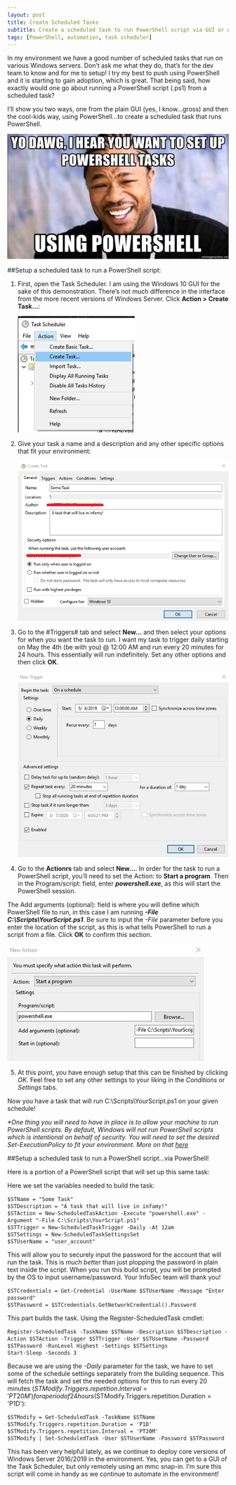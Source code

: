 ```yaml
---
layout: post
title: Create Scheduled Tasks
subtitle: Create a scheduled task to run PowerShell script via GUI or with PowerShell.
tags: [PowerShell, automation, task scheduler]
---
```


In my environment we have a good number of scheduled tasks that run on various Windows servers. Don’t ask me what they do, that’s for the dev team to know and for me to setup! I try my best to push using PowerShell and it is starting to gain adoption, which is great. That being said, how exactly would one go about running a PowerShell script (.ps1) from a scheduled task?

I’ll show you two ways, one from the plain GUI (yes, I know…gross) and then the cool-kids way, using PowerShell…to create a scheduled task that runs PowerShell.

<p align="center">
  <img src="img/posts/sched_task_tut_0.jpg">
</p>

##Setup a scheduled task to run a PowerShell script:

1. First, open the Task Scheduler. I am using the Windows 10 GUI for the sake of this demonstration.   There’s not much difference in the interface from the more recent versions of Windows Server. Click **Action > Create Task…**:
   
     ![Create Task](img/posts/sched_task_tut_1.jpg)

2. Give your task a name and a description and any other specific options that fit your environment:
    
    ![Name task and other settings](img/posts/sched_task_tut_2.png)

3. Go to the #Triggers# tab and select **New…** and then select your options for when you want the task to run. I want my task to trigger daily starting on May the 4th (be with you) @ 12:00 AM and run every 20 minutes for 24 hours. This essentially will run indefinitely. Set any other options and then click **OK**.
    
    ![Task trigger settings](img/posts/sched_task_tut_3.jpg)

4. Go to the **Actionrs** tab and select **New…**. In order for the task to run a PowerShell script, you’ll need to set the Action: to **Start a program**. Then in the Program/script: field, enter **_powershell.exe_**, as this will start the PowerShell session.
   
The Add arguments (optional): field is where you will define which PowerShell file to run, in this case I am running **_-File C:\Scripts\YourScript.ps1_**. Be sure to input the _-File_ parameter before you enter the location of the script, as this is what tells PowerShell to run a script from a file. Click **OK** to confirm this section.
   
   ![Task Action settings](img/posts/sched_task_tut_4.jpg)

5. At this point, you have enough setup that this can be finished by clicking *OK*. Feel free to set any other settings to your liking in the *Conditions* or *Settings* tabs.

Now you have a task that will run C:\Scripts\YourScript.ps1 on your given schedule!

_*One thing you will need to have in place is to allow your machine to run PowerShell scripts. By default, Windows will not run PowerShell scripts which is intentional on behalf of security. You will need to set the desired Set-ExecutionPolicy to fit your environment. More on that [here]( https://docs.microsoft.com/en-us/powershell/module/microsoft.powershell.security/set-executionpolicy?view=powershell-6)_

##Setup a scheduled task to run a PowerShell script…via PowerShell!

Here is a portion of a PowerShell script that will set up this same task:

Here we set the variables needed to build the task:
~~~
$STName = "Some Task"
$STDescription = "A task that will live in infamy!"
$STAction = New-ScheduledTaskAction -Execute "powershell.exe" -Argument "-File C:\Scripts\YourScript.ps1"
$STTrigger = New-ScheduledTaskTrigger -Daily -At 12am
$STSettings = New-ScheduledTaskSettingsSet
$STUserName = "user_account"
~~~
This will allow you to securely input the password for the account that will run the task. This is _much better_ than just plopping the password in plain text inside the script. When you run this build script, you will be prompted by the OS to input username/password. Your InfoSec team will thank you!
~~~
$STCredentials = Get-Credential -UserName $STUserName -Message "Enter password"
$STPassword = $STCredentials.GetNetworkCredential().Password
~~~
This part builds the task.  Using the Register-ScheduledTask cmdlet:
~~~
Register-ScheduledTask -TaskName $STName -Description $STDescription -Action $STAction -Trigger $STTrigger -User $STUserName -Password $STPassword -RunLevel Highest -Settings $STSettings
Start-Sleep -Seconds 3
~~~
Because we are using the _-Daily_ parameter for the task, we have to set some of the schedule settings separately from the building sequence. This will fetch the task and set the needed options for this to run every 20 minutes ($STModify.Triggers.repetition.Interval = 'PT20M') for a period of 24 hours ($STModify.Triggers.repetition.Duration = 'P1D'):
~~~
$STModify = Get-ScheduledTask -TaskName $STName
$STModify.Triggers.repetition.Duration = 'P1D'
$STModify.Triggers.repetition.Interval = 'PT20M'
$STModify | Set-ScheduledTask -User $STUserName -Password $STPassword
~~~
This has been very helpful lately, as we continue to deploy core versions of Windows Server 2016/2019 in the environment. Yes, you can get to a GUI of the Task Scheduler, but only remotely using an mmc snap-in. I’m sure this script will come in handy as we continue to automate in the environment!
